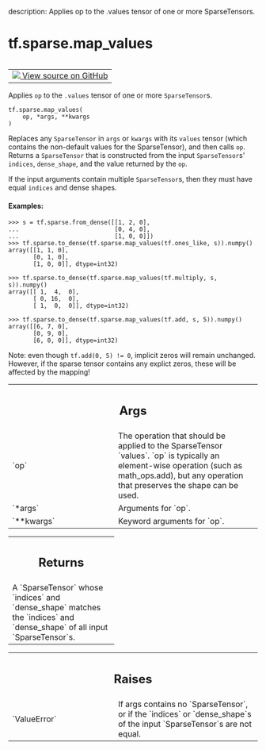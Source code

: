 description: Applies op to the .values tensor of one or more SparseTensors.

<div itemscope itemtype="http://developers.google.com/ReferenceObject">
<meta itemprop="name" content="tf.sparse.map_values" />
<meta itemprop="path" content="Stable" />
</div>

# tf.sparse.map_values

<!-- Insert buttons and diff -->

<table class="tfo-notebook-buttons tfo-api nocontent" align="left">
<td>
  <a target="_blank" href="https://github.com/tensorflow/tensorflow/blob/r2.4/tensorflow/python/ops/sparse_ops.py#L2776-L2840">
    <img src="https://www.tensorflow.org/images/GitHub-Mark-32px.png" />
    View source on GitHub
  </a>
</td>
</table>



Applies `op` to the `.values` tensor of one or more `SparseTensor`s.

<pre class="devsite-click-to-copy prettyprint lang-py tfo-signature-link">
<code>tf.sparse.map_values(
    op, *args, **kwargs
)
</code></pre>



<!-- Placeholder for "Used in" -->

Replaces any `SparseTensor` in `args` or `kwargs` with its `values`
tensor (which contains the non-default values for the SparseTensor),
and then calls `op`.  Returns a `SparseTensor` that is constructed
from the input `SparseTensor`s' `indices`, `dense_shape`, and the
value returned by the `op`.

If the input arguments contain multiple `SparseTensor`s, then they must have
equal `indices` and dense shapes.

#### Examples:



```
>>> s = tf.sparse.from_dense([[1, 2, 0],
...                           [0, 4, 0],
...                           [1, 0, 0]])
>>> tf.sparse.to_dense(tf.sparse.map_values(tf.ones_like, s)).numpy()
array([[1, 1, 0],
       [0, 1, 0],
       [1, 0, 0]], dtype=int32)
```

```
>>> tf.sparse.to_dense(tf.sparse.map_values(tf.multiply, s, s)).numpy()
array([[ 1,  4,  0],
       [ 0, 16,  0],
       [ 1,  0,  0]], dtype=int32)
```

```
>>> tf.sparse.to_dense(tf.sparse.map_values(tf.add, s, 5)).numpy()
array([[6, 7, 0],
       [0, 9, 0],
       [6, 0, 0]], dtype=int32)
```

Note: even though `tf.add(0, 5) != 0`, implicit zeros
will remain unchanged. However, if the sparse tensor contains any explict
zeros, these will be affected by the mapping!

<!-- Tabular view -->
 <table class="responsive fixed orange">
<colgroup><col width="214px"><col></colgroup>
<tr><th colspan="2"><h2 class="add-link">Args</h2></th></tr>

<tr>
<td>
`op`
</td>
<td>
The operation that should be applied to the SparseTensor `values`. `op`
is typically an element-wise operation (such as math_ops.add), but any
operation that preserves the shape can be used.
</td>
</tr><tr>
<td>
`*args`
</td>
<td>
Arguments for `op`.
</td>
</tr><tr>
<td>
`**kwargs`
</td>
<td>
Keyword arguments for `op`.
</td>
</tr>
</table>



<!-- Tabular view -->
 <table class="responsive fixed orange">
<colgroup><col width="214px"><col></colgroup>
<tr><th colspan="2"><h2 class="add-link">Returns</h2></th></tr>
<tr class="alt">
<td colspan="2">
A `SparseTensor` whose `indices` and `dense_shape` matches the `indices`
and `dense_shape` of all input `SparseTensor`s.
</td>
</tr>

</table>



<!-- Tabular view -->
 <table class="responsive fixed orange">
<colgroup><col width="214px"><col></colgroup>
<tr><th colspan="2"><h2 class="add-link">Raises</h2></th></tr>

<tr>
<td>
`ValueError`
</td>
<td>
If args contains no `SparseTensor`, or if the `indices`
or `dense_shape`s of the input `SparseTensor`s are not equal.
</td>
</tr>
</table>

